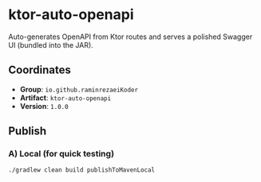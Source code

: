 # ktor-auto-openapi

Auto-generates OpenAPI from Ktor routes and serves a polished Swagger UI (bundled into the JAR).

## Coordinates

- **Group**: `io.github.raminrezaeiKoder`
- **Artifact**: `ktor-auto-openapi`
- **Version**: `1.0.0`

## Publish

### A) Local (for quick testing)
```bash
./gradlew clean build publishToMavenLocal